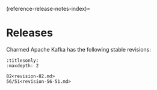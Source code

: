 (reference-release-notes-index)=
# Releases

Charmed Apache Kafka has the following stable revisions:

<!-- Add additional information regarding version compatibility of different revisions here -->

```{toctree}
:titlesonly:
:maxdepth: 2

82<revision-82.md>
56/51<revision-56-51.md>
```
